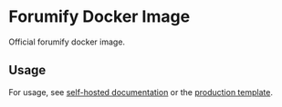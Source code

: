 # Forumify Docker Image

Official forumify docker image.

## Usage

For usage, see [self-hosted documentation](https://docs.forumify.net/guides/self-hosting) or the [production template](https://github.com/forumify/forumify-production-template).

